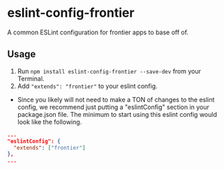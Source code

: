 # eslint-config-frontier
A common ESLint configuration for frontier apps to base off of.

## Usage

1. Run `npm install eslint-config-frontier --save-dev` from your Terminal.
2. Add `"extends": "frontier"` to your eslint config. 
- Since you likely will not need to make a TON of changes to the eslint config, we recommend
just putting a "eslintConfig" section in your package.json file. The minimum to start using
this eslint config would look like the following.
```json
...
"eslintConfig": {
  "extends": ["frontier"]
},
...
```
